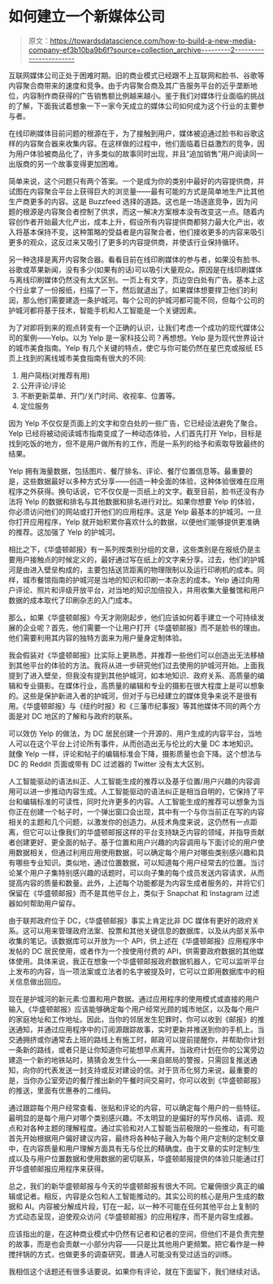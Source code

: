 # 如何建立一个新媒体公司

> 原文：<https://towardsdatascience.com/how-to-build-a-new-media-company-ef3b10ba9b6f?source=collection_archive---------2----------------------->

互联网媒体公司正处于困难时期。旧的商业模式已经跟不上互联网和脸书、谷歌等内容聚合商带来的速度和竞争。由于内容聚合商及其广告服务平台的近乎垄断地位，内容制作商获得的广告销售额比例越来越小。鉴于我们对媒体行业面临的挑战的了解，下面我试着想象一下一家今天成立的媒体公司如何成为这个行业的主要参与者。

在线印刷媒体目前问题的根源在于，为了接触到用户，媒体被迫通过脸书和谷歌这样的内容聚合器来收集内容。在这样做的过程中，他们面临着日益激烈的竞争，因为用户体验被商品化了，许多类似的故事同时出现，并且“追加销售”用户阅读同一出版商的另一个故事变得更加困难。

简单来说，这个问题只有两个答案。一个是成为你的类别中最好的内容提供商，并试图在内容聚合平台上获得巨大的浏览量——最有可能的方式是简单地生产比其他生产商更多的内容。这是 Buzzfeed 选择的道路。这也是一场逐底竞争，因为问题的根源是内容聚合者控制了供求，而这一解决方案根本没有改变这一点。随着内容创作者开始最大化产出，成本上升，假设所有内容提供商都努力最大化产出，收入将基本保持不变。这种策略的受益者是内容聚合者，他们接收更多的内容来吸引更多的观众，这反过来又吸引了更多的内容提供商，并使该行业保持循环。

另一种选择是离开内容聚合器。看看目前在线印刷媒体的参与者，如果没有脸书、谷歌或苹果新闻，没有多少(如果有的话)可以吸引大量观众。原因是在线印刷媒体与离线印刷媒体仍然没有太大区别。一页上有文字，页边空白处有广告。基本上这个行业拿了一份报纸，扫描了一下，然后就退出了。如果媒体想要捍卫他们的利润，那么他们需要建造一条护城河。每个公司的护城河都可能不同，但每个公司的护城河都将基于技术，智能手机和人工智能是一个关键因素。

为了对即将到来的观点转变有一个正确的认识，让我们考虑一个成功的现代媒体公司的案例——Yelp。以为 Yelp 是一家科技公司？再想想。Yelp 是为现代世界设计的城市美食指南。Yelp 有几个关键的特点，使它与你可能仍然在星巴克或报纸 E5 页上找到的离线城市美食指南有很大的不同:

1.  用户简档(对推荐有用)
2.  公开评论/评论
3.  不断更新菜单、开门/关门时间、收视率、位置等。
4.  定位服务

因为 Yelp 不仅仅是页面上的文字和空白处的一些广告，它已经设法避免了聚合。Yelp 已经将被动阅读城市指南变成了一种动态体验，人们首先打开 Yelp，目标是找到吃饭的地方，但不是用户做所有的工作，而是一系列的给予和索取导致最终的结果。

Yelp 拥有海量数据，包括图片、餐厅排名、评论、餐厅位置信息等。最重要的是，这些数据最好以多种方式分享——创造一种全面的体验，这种体验很难在应用程序之外获得。换句话说，它不仅仅是一页纸上的文字。截至目前，脸书还没有办法将 Yelp 的数据和排名与其他数据和排名进行对比。如果你想要 Yelp 的体验，你必须访问他们的网站或打开他们的应用程序。这是 Yelp 最基本的护城河。一旦你打开应用程序，Yelp 就开始积累你喜欢什么的数据，以便他们能够提供更准确的推荐。这加强了 Yelp 的护城河。

相比之下，《华盛顿邮报》有一系列按类别分组的文章，这些类别是在报纸仍是主要用户接触点的时候定义的，最好通过写在纸上的文字来分享。过去，他们的护城河是由进入壁垒构成的，主要包括送货距离的物理限制以及运行印刷机的成本。同样，城市餐馆指南的护城河是当地的知识和印刷一本杂志的成本。Yelp 通过向用户评论、照片和评级开放平台，对当地的知识加倍投入，并用收集大量餐馆和用户数据的成本取代了印刷杂志的入门成本。

那么，如果《华盛顿邮报》今天才刚刚起步，他们应该如何着手建立一个可持续发展的企业呢？首先，他们需要一个让用户打开《华盛顿邮报》而不是脸书的理由。他们需要利用其内容的独特方面来为用户量身定制体验。

我会假装对《华盛顿邮报》比实际上更熟悉，并推荐一些他们可以创造出无法移植到其他平台的体验的方法。我将从进一步研究他们过去使用的护城河开始。上面我提到了进入壁垒，但我没有提到其他护城河，如本地知识、政府关系、高质量的编辑和专业摄影。在媒体行业，高质量的编辑和专业的摄影在很大程度上是可以想象的。这些是保护新进入者的护城河，但对于与已经建立的媒体竞争来说不是很有用。《华盛顿邮报》与《纽约时报》和《三藩市纪事报》等其他媒体不同的两个方面是对 DC 地区的了解和与政府的联系。

可以效仿 Yelp 的做法，为 DC 居民创建一个开源的、用户生成的内容平台，当地人可以在这个平台上讨论所有事件，从而创造出无与伦比的大量 DC 本地知识。就像 Yelp 一样，评论和帖子的编辑标准会下降，摄影质量也会下降。这个想法与 DC 的 Reddit 页面或带有 DC 过滤器的 Twitter 没有太大区别。

人工智能驱动的语法纠正、人工智能生成的推荐以及基于位置/用户兴趣的内容调用可以进一步推动内容生成。人工智能驱动的语法纠正是相当自明的，它保持了平台和编辑标准的可读性，同时允许更多的内容。人工智能生成的推荐可以想象为当你正在创建一个帖子时，一个弹出窗口会出现，其中有一个与你当前正在写的内容相关的主题和几个问题，以激发你的创造力。从技术角度来说，这仍然有一点距离，但它可以让像我们的华盛顿邮报这样的平台支持缺乏内容的领域，并指导贡献者创建更好、更全面的帖子。基于位置和用户兴趣的内容调用与下面讨论的用户使用数据相关，但通过利用应用使用数据，可以确定每个用户对哪些类别感兴趣和具有哪些专业知识。类似地，通过位置数据，可以知道每个用户经常去的位置。当讨论某个用户子集特别感兴趣的话题时，可以向子集的每个成员发送内容请求，从而提高内容的质量和数量。此外，上述每个功能都是为内容生成者服务的，并将它们保留在《华盛顿邮报》而不是其他平台上，类似于 Snapchat 和 Instagram 过滤器如何帮助用户留存。

由于联邦政府位于 DC，《华盛顿邮报》事实上肯定比非 DC 媒体有更好的政府关系。这可以用来管理政府法案、投票和其他关键信息的数据库，以及从内部关系中收集的笔记。该数据库可以开放为一个 API，供上述在《华盛顿邮报》应用程序中发帖的 DC 居民使用，或者作为一个按使用付费的 API，供需要政府数据的其他媒体使用。具体来说，我正在想象一个华盛顿邮报政府数据机器人，它可以监听平台上发布的内容，当一项法案或立法者的名字被提及时，它可以立即用数据库中的相关信息做出回应。

现在是护城河的新元素:位置和用户数据。通过应用程序的使用模式或直接的用户输入,《华盛顿邮报》应该能够确定每个用户经常光顾的城市地区，以及每个用户的家庭地址和工作地址。因此，当你的邻居发生犯罪时，你可以收到《邮报》的推送通知，并通过应用程序中的订阅源跟踪故事，实时更新并推送到你的手机上。当交通拥挤或你通常去上班的路线上有施工时，邮政可以提前提醒你，并帮助你计划一条新的路线，或者只是让你知道你可能想早点离开。当政府计划在你的公寓旁边建造一个新的地铁站时，猜猜会发生什么——来自邮局的警报，只需回复推送通知，向你的代表发送一封支持或反对建设的信。对于货币化努力来说，最重要的是，当你办公室旁边的餐厅推出新的午餐时间交易时，你可以收到《华盛顿邮报》的推送，里面有优惠券的二维码。

通过跟踪每个用户经常查看、张贴和评论的内容，可以确定每个用户的一些特征。最明显的是每个用户对哪个类别感兴趣。不太明显的是偏好的写作风格、语调、观点和对各种主题的理解程度。通过实验和对人工智能当前极限的一些推动，有可能首先开始根据用户偏好建议内容，最终将各种帖子融入为每个用户定制的定制文章中，在内容质量和用户理解方面具有无与伦比的精确度。由于文章的实时定制/生成以及与用户位置数据和使用数据的密切联系，华盛顿邮报提供的体验只能通过打开华盛顿邮报应用程序来获得。

总之，我们的新华盛顿邮报与今天的华盛顿邮报有很大不同。它雇佣很少真正的编辑或记者。相反，内容是众包和人工智能推动的。其实公司的核心是用户生成的数据和 AI。内容被分解成片段，钉在一起，以一种不可能在任何其他平台上复制的方式动态呈现，迫使观众访问《华盛顿邮报》的应用程序，而不是内容生成器。

应该指出的是，在这种商业模式中仍然有记者和记者的空间，但他们不是负责完整的故事，而是也会贡献一小部分内容——只是比其他用户更频繁。把它看作是一种搅拌锅的方式，也做更多的调查研究，普通人可能没有受过适当的训练。

我相信这个话题还有很多话要说。如果你有评论，就在下面留下，我们继续对话。